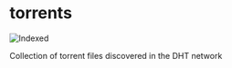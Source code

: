 torrents 
========
![Indexed](https://img.shields.io/badge/indexed-239314-blue)

Collection of torrent files discovered in the DHT network
